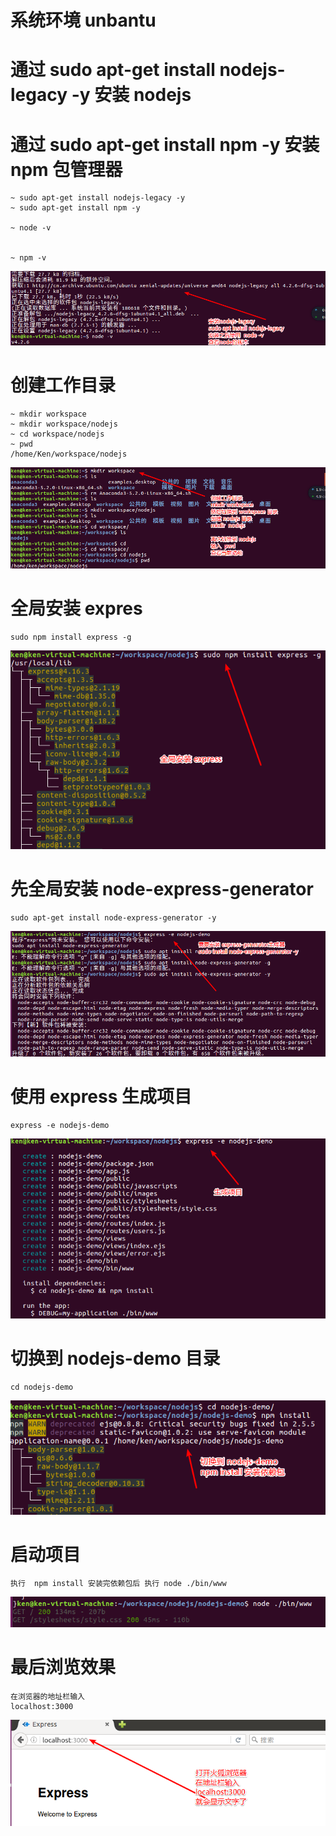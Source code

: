 # 系统环境 unbantu

# 通过 sudo apt-get install nodejs-legacy -y 安装 nodejs
# 通过 sudo apt-get install npm -y 安装 npm 包管理器
```
~ sudo apt-get install nodejs-legacy -y
~ sudo apt-get install npm -y

~ node -v


~ npm -v

```

<img src='https://github.com/KenNaNa/koa_learning/blob/master/ubantu_nodejs/2.png'>

# 创建工作目录
```
~ mkdir workspace
~ mkdir workspace/nodejs
~ cd workspace/nodejs
~ pwd
/home/Ken/workspace/nodejs
```
<img src='https://github.com/KenNaNa/koa_learning/blob/master/ubantu_nodejs/3.png'>

# 全局安装 expres 
```
sudo npm install express -g
```

<img src='https://github.com/KenNaNa/koa_learning/blob/master/ubantu_nodejs/4.png'>

# 先全局安装 node-express-generator
```
sudo apt-get install node-express-generator -y
```
<img src='https://github.com/KenNaNa/koa_learning/blob/master/ubantu_nodejs/5.png'>

# 使用 express 生成项目
```
express -e nodejs-demo
```
<img src="https://github.com/KenNaNa/koa_learning/blob/master/ubantu_nodejs/6.png">


# 切换到 nodejs-demo 目录
```
cd nodejs-demo

```
<img src="https://github.com/KenNaNa/koa_learning/blob/master/ubantu_nodejs/7.png">

# 启动项目
```
执行  npm install 安装完依赖包后 执行 node ./bin/www
```
<img src="https://github.com/KenNaNa/koa_learning/blob/master/ubantu_nodejs/8.png">


# 最后浏览效果
```
在浏览器的地址栏输入
localhost:3000
```
<img src="https://github.com/KenNaNa/koa_learning/blob/master/ubantu_nodejs/1.png">
